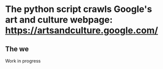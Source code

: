 # The python script crawls Google's art and culture webpage: https://artsandculture.google.com/

## The we

Work in progress

